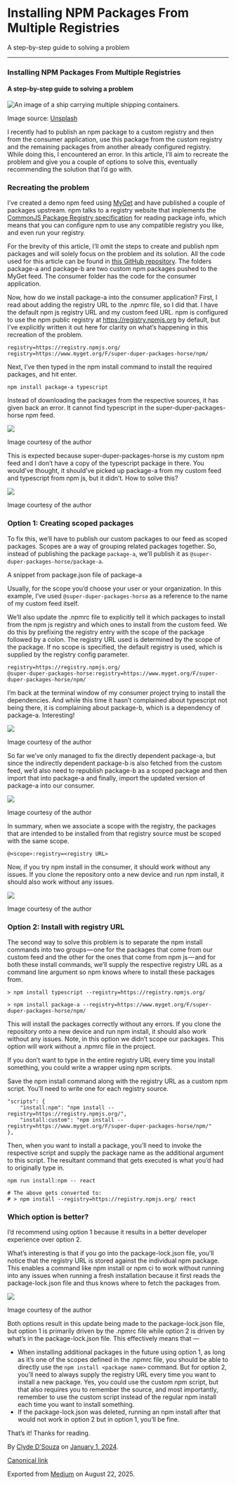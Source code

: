 # Installing NPM Packages From Multiple Registries

A step-by-step guide to solving a problem

***

### Installing NPM Packages From Multiple Registries

#### A step-by-step guide to solving a problem

![An image of a ship carrying multiple shipping containers.](https://cdn-images-1.medium.com/max/800/1*9Dwd7FGqt82e-AI-xdHyaQ.jpeg)

Image source: [Unsplash](https://unsplash.com/photos/blue-and-red-cargo-ship-on-sea-during-daytime-jOqJbvo1P9g)

I recently had to publish an npm package to a custom registry and then from the consumer application, use this package from the custom registry and the remaining packages from another already configured registry. While doing this, I encountered an error. In this article, I’ll aim to recreate the problem and give you a couple of options to solve this, eventually recommending the solution that I’d go with.

### Recreating the problem

I’ve created a demo npm feed using [MyGet](https://www.myget.org/) and have published a couple of packages upstream. npm talks to a registry website that implements the [CommonJS Package Registry specification](https://wiki.commonjs.org/wiki/Packages/Registry) for reading package info, which means that you can configure npm to use any compatible registry you like, and even run your registry.

For the brevity of this article, I’ll omit the steps to create and publish npm packages and will solely focus on the problem and its solution. All the code used for this article can be found in [this GitHub repository](https://github.com/ClydeDz/npm-package-dependency-and-namespaces). The folders package-a and package-b are two custom npm packages pushed to the MyGet feed. The consumer folder has the code for the consumer application.

Now, how do we install package-a into the consumer application? First, I read about adding the registry URL to the .npmrc file, so I did that. I have the default npm js registry URL and my custom feed URL. npm is configured to use the npm public registry at <https://registry.npmjs.org> by default, but I’ve explicitly written it out here for clarity on what’s happening in this recreation of the problem.

```
registry=https://registry.npmjs.org/
registry=https://www.myget.org/F/super-duper-packages-horse/npm/
```

Next, I’ve then typed in the npm install command to install the required packages, and hit enter.

```
npm install package-a typescript
```

Instead of downloading the packages from the respective sources, it has given back an error. It cannot find typescript in the super-duper-packages-horse npm feed.

![](https://cdn-images-1.medium.com/max/800/1*ZyuTksakWnh9tSrI45AuWw.png)

Image courtesy of the author

This is expected because super-duper-packages-horse is my custom npm feed and I don’t have a copy of the typescript package in there. You would’ve thought, it should’ve picked up package-a from my custom feed and typescript from npm js, but it didn’t. How to solve this?

![](https://cdn-images-1.medium.com/max/800/1*kaBNIJrVWzQR8n1W5rc_Lg.png)

Image courtesy of the author

### Option 1: Creating scoped packages

To fix this, we’ll have to publish our custom packages to our feed as scoped packages. Scopes are a way of grouping related packages together. So, instead of publishing the package `package-a`, we’ll publish it as `@super-duper-packages-horse/package-a`.

A snippet from package.json file of package-a

Usually, for the scope you’d choose your user or your organization. In this example, I’ve used `@super-duper-packages-horse` as a reference to the name of my custom feed itself.

We’ll also update the .npmrc file to explicitly tell it which packages to install from the npm js registry and which ones to install from the custom feed. We do this by prefixing the registry entry with the scope of the package followed by a colon. The registry URL used is determined by the scope of the package. If no scope is specified, the default registry is used, which is supplied by the registry config parameter.

```
registry=https://registry.npmjs.org/
@super-duper-packages-horse:registry=https://www.myget.org/F/super-duper-packages-horse/npm/
```

I’m back at the terminal window of my consumer project trying to install the dependencies. And while this time it hasn’t complained about typescript not being there, it is complaining about package-b, which is a dependency of package-a. Interesting!

![](https://cdn-images-1.medium.com/max/800/1*Qzg6sColo2zdVtGwK4W9VA.png)

Image courtesy of the author

So far we’ve only managed to fix the directly dependent package-a, but since the indirectly dependent package-b is also fetched from the custom feed, we’d also need to republish package-b as a scoped package and then import that into package-a and finally, import the updated version of package-a into our consumer.

![](https://cdn-images-1.medium.com/max/800/1*klFf6h3hniyef0p4vMAb-Q.png)

Image courtesy of the author

In summary, when we associate a scope with the registry, the packages that are intended to be installed from that registry source must be scoped with the same scope.

```
@<scope>:registry=<registry URL>
```

Now, if you try npm install in the consumer, it should work without any issues. If you clone the repository onto a new device and run npm install, it should also work without any issues.

![](https://cdn-images-1.medium.com/max/800/1*LzPIk2bMm6jo14g2aG8WaQ.png)

Image courtesy of the author

### Option 2: Install with registry URL

The second way to solve this problem is to separate the npm install commands into two groups — one for the packages that come from our custom feed and the other for the ones that come from npm js — and for both these install commands, we’ll supply the respective registry URL as a command line argument so npm knows where to install these packages from.

```
> npm install typescript --registry=https://registry.npmjs.org/

> npm install package-a --registry=https://www.myget.org/F/super-duper-packages-horse/npm/
```

This will install the packages correctly without any errors. If you clone the repository onto a new device and run npm install, it should also work without any issues. Note, in this option we didn’t scope our packages. This option will work without a .npmrc file in the project.

If you don’t want to type in the entire registry URL every time you install something, you could write a wrapper using npm scripts.

Save the npm install command along with the registry URL as a custom npm script. You’ll need to write one for each registry source.

```
"scripts": {
    "install:npm": "npm install --registry=https://registry.npmjs.org/",
    "install:custom": "npm install --registry=https://www.myget.org/F/super-duper-packages-horse/npm/"
},
```

Then, when you want to install a package, you’ll need to invoke the respective script and supply the package name as the additional argument to this script. The resultant command that gets executed is what you’d had to originally type in.

```
npm run install:npm -- react 

# The above gets converted to:
# > npm install --registry=https://registry.npmjs.org/ react
```

### Which option is better?

I’d recommend using option 1 because it results in a better developer experience over option 2.

What’s interesting is that if you go into the package-lock.json file, you’ll notice that the registry URL is stored against the individual npm package. This enables a command like npm install or npm ci to work without running into any issues when running a fresh installation because it first reads the package-lock.json file and thus knows where to fetch the packages from.

![](https://cdn-images-1.medium.com/max/800/1*ebpOOtYTF3kYcxQNGTXJmA.png)

Image courtesy of the author

Both options result in this update being made to the package-lock.json file, but option 1 is primarily driven by the .npmrc file while option 2 is driven by what’s in the package-lock.json file. This effectively means that —

* When installing additional packages in the future using option 1, as long as it’s one of the scopes defined in the .npmrc file, you should be able to directly use the `npm install <package name>` command. But for option 2, you’ll need to always supply the registry URL every time you want to install a new package. Yes, you could use the custom npm script, but that also requires you to remember the source, and most importantly, remember to use the custom script instead of the regular npm install each time you want to install something.
* If the package-lock.json was deleted, running an npm install after that would not work in option 2 but in option 1, you’ll be fine.

That’s it! Thanks for reading.

By [Clyde D'Souza](https://medium.com/@clydedz) on [January 1, 2024](https://medium.com/p/bd69ce0c2052).

[Canonical link](https://medium.com/@clydedz/installing-npm-packages-from-multiple-registries-bd69ce0c2052)

Exported from [Medium](https://medium.com) on August 22, 2025.
